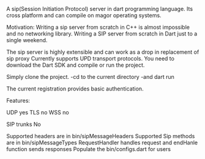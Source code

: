 A sip(Session Initiation Protocol) server in dart programming language. Its cross platform and can compile on magor operating systems.

Motivation: Writing a sip server from scratch in C++ is almost impossible and no networking library. Writing a SIP server from scratch in Dart just to a single weekend.

The sip server is highly extensible and can work as a drop in replacement of sip proxy
Currently supports UPD transport protocols. You need to download the Dart SDK and compile or run the project.

Simply clone the project.
-cd to the current directory
-and dart run 

The current registration provides basic authentication.

Features:

UDP yes
TLS no
WSS no

SIP trunks No

Supported headers are in bin/sipMessageHeaders
Supported Sip methods are in bin/sipMessageTypes
RequestHandler handles request and endHanle function sends responses
Populate the bin/configs.dart for users